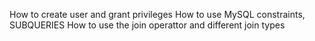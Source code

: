 How to create user and grant privileges
How to use MySQL constraints, SUBQUERIES
How to use the join operattor and different join types
